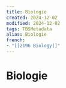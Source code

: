```yaml
---
title: Biologie
created: 2024-12-02
modified: 2024-12-02
tags: TBSMetadata
alias: Biologie
french:
- "[[2196 Biology]]"
---
```

# Biologie
